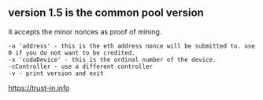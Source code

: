 ## version 1.5 is the common pool version

it accepts the minor nonces as proof of mining.

```
-a 'address' - this is the eth address nonce will be submitted to. use 0 if you do not want to be credited. 
-x 'cudaDevice' - this is the ordinal number of the device.
-cController - use a different controller             
-v - print version and exit   
```  
  
https://trust-in.info 

